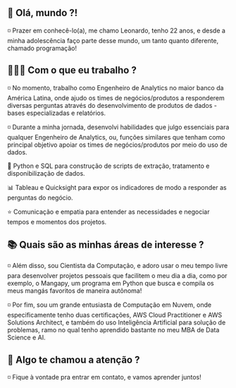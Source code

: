 ## 📍 Olá, mundo ?!

◽ Prazer em conhecê-lo(a), me chamo Leonardo, tenho 22 anos, e desde a minha adolescência faço parte desse mundo, um tanto quanto diferente, chamado programação!

## 👨🏻‍💻 Com o que eu trabalho ?
◽ No momento, trabalho como Engenheiro de Analytics no maior banco da América Latina, onde ajudo os times de negócios/produtos a responderem diversas perguntas através do desenvolvimento de produtos de dados - bases especializadas e relatórios. 

◽ Durante a minha jornada, desenvolvi habilidades que julgo essenciais para qualquer Engenheiro de Analytics, ou, funções similares que tenham como principal objetivo apoiar os times de negócios/produtos por meio do uso de dados.

🐍 Python e SQL para construção de scripts de extração, tratamento e disponibilização de dados.

📊 Tableau e Quicksight para expor os indicadores de modo a responder as perguntas do negócio.

⭐ Comunicação e empatia para entender as necessidades e negociar tempos e momentos dos projetos.

## 📚 Quais são as minhas áreas de interesse ?
◽ Além disso, sou Cientista da Computação, e adoro usar o meu tempo livre para desenvolver projetos pessoais que facilitem o meu dia a dia, como por exemplo, o Mangapy, um programa em Python que busca e compila os meus mangás favoritos de maneira autônoma!

◽ Por fim, sou um grande entusiasta de Computação em Nuvem, onde especificamente tenho duas certificações, AWS Cloud Practitioner e AWS Solutions Architect, e também do uso Inteligência Artificial para solução de problemas, ramo no qual tenho aprendido bastante no meu MBA de Data Science e AI.

## 💬 Algo te chamou a atenção ?
◽ Fique à vontade pra entrar em contato, e vamos aprender juntos!
